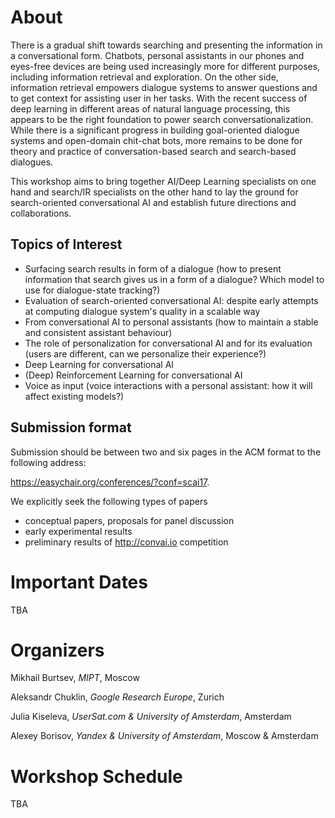 # About
There is a gradual shift towards searching and  presenting the information in a conversational form. Chatbots, personal assistants in our phones and eyes-free devices are being used increasingly more for different purposes, including information retrieval and exploration. On the other side, information retrieval empowers dialogue systems to answer questions and to get context for assisting user in her tasks.  With the recent success of deep learning in different areas of natural language processing, this appears to be the right foundation to power search conversationalization.
While there is a significant progress in building goal-oriented dialogue systems and open-domain chit-chat bots, more remains to be done for theory and practice of conversation-based search and search-based dialogues.

This workshop aims to bring together AI/Deep Learning specialists on one hand and search/IR specialists on the other hand to lay the ground for search-oriented conversational AI and establish future directions and collaborations.

## Topics of Interest
  *  Surfacing search results in form of a dialogue (how to present information that search gives us in a form of a dialogue? Which model to use for dialogue-state tracking?)
  * Evaluation of search-oriented conversational AI: despite early attempts at
 computing dialogue system's quality in a scalable way
  * From conversational AI to personal assistants (how to maintain a stable and consistent assistant behaviour)
  *  The role of personalization for conversational AI and for its evaluation (users are different, can we personalize their experience?)
  * Deep Learning for conversational AI
  *  (Deep) Reinforcement Learning for conversational AI 
  * Voice as input (voice interactions with a personal assistant: how it will affect existing models?)
  
## Submission format
Submission should be between two and six pages in the ACM format to the following address:
 
https://easychair.org/conferences/?conf=scai17.
 
We explicitly seek the following types of papers
  * conceptual papers, proposals for panel discussion 
  * early experimental results
  * preliminary results of http://convai.io competition
  
# Important Dates
TBA

# Organizers
Mikhail Burtsev, *MIPT*, Moscow

Aleksandr Chuklin, *Google Research Europe*, Zurich

Julia Kiseleva, *UserSat.com & University of Amsterdam*, Amsterdam

Alexey Borisov, *Yandex & University of Amsterdam*, Moscow & Amsterdam

# Workshop Schedule
TBA
